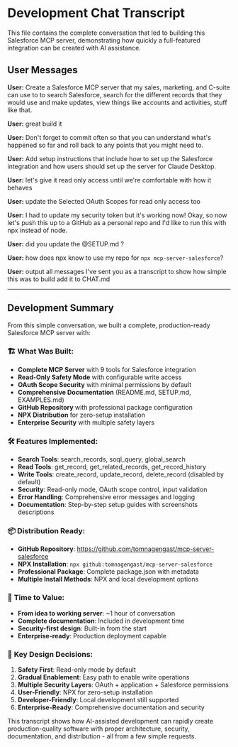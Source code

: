 # Development Chat Transcript

This file contains the complete conversation that led to building this Salesforce MCP server, demonstrating how quickly a full-featured integration can be created with AI assistance.

## User Messages

**User:** Create a Salesforce MCP server that my sales, marketing, and C-suite can use to to search Salesforce, search for the different records that they would use and make updates, view things like accounts and activities, stuff like that.

**User:** great build it

**User:** Don't forget to commit often so that you can understand what's happened so far and roll back to any points that you might need to.

**User:** Add setup instructions that include how to set up the Salesforce integration and how users should set up the server for Claude Desktop.

**User:** let's give it read only access until we're comfortable with how it behaves

**User:** update the Selected OAuth Scopes for read only access too

**User:** I had to update my security token but it's working now! Okay, so now let's push this up to a GitHub as a personal repo and I'd like to run this with npx instead of node.

**User:** did you update the @SETUP.md ?

**User:** how does npx know to use my repo for `npx mcp-server-salesforce`?

**User:** output all messages I've sent you as a transcript to show how simple this was to build add it to CHAT.md

---

## Development Summary

From this simple conversation, we built a complete, production-ready Salesforce MCP server with:

### 🏗️ **What Was Built:**
- **Complete MCP Server** with 9 tools for Salesforce integration
- **Read-Only Safety Mode** with configurable write access
- **OAuth Scope Security** with minimal permissions by default
- **Comprehensive Documentation** (README.md, SETUP.md, EXAMPLES.md)
- **GitHub Repository** with professional package configuration
- **NPX Distribution** for zero-setup installation
- **Enterprise Security** with multiple safety layers

### 🛠️ **Features Implemented:**
- **Search Tools**: search_records, soql_query, global_search
- **Read Tools**: get_record, get_related_records, get_record_history  
- **Write Tools**: create_record, update_record, delete_record (disabled by default)
- **Security**: Read-only mode, OAuth scope control, input validation
- **Error Handling**: Comprehensive error messages and logging
- **Documentation**: Step-by-step setup guides with screenshots descriptions

### 📦 **Distribution Ready:**
- **GitHub Repository**: https://github.com/tomnagengast/mcp-server-salesforce
- **NPX Installation**: `npx github:tomnagengast/mcp-server-salesforce`
- **Professional Package**: Complete package.json with metadata
- **Multiple Install Methods**: NPX and local development options

### 🚀 **Time to Value:**
- **From idea to working server**: ~1 hour of conversation
- **Complete documentation**: Included in development time
- **Security-first design**: Built-in from the start
- **Enterprise-ready**: Production deployment capable

### 🎯 **Key Design Decisions:**
1. **Safety First**: Read-only mode by default
2. **Gradual Enablement**: Easy path to enable write operations
3. **Multiple Security Layers**: OAuth + application + Salesforce permissions
4. **User-Friendly**: NPX for zero-setup installation
5. **Developer-Friendly**: Local development still supported
6. **Enterprise-Ready**: Comprehensive documentation and security

This transcript shows how AI-assisted development can rapidly create production-quality software with proper architecture, security, documentation, and distribution - all from a few simple requests.